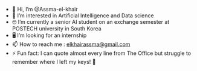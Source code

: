 - 👋 Hi, I’m @Assma-el-khair
- 👀 I’m interested in Artificial Intelligence and Data science
- 🤓 I’m currently a senior AI student on an exchange semester at POSTECH university in South Korea
- 🖥️ I’m looking for an internship 
- 📫 How to reach me : elkhairassma@gmail.com
- ⚡ Fun fact: I can quote almost every line from The Office but struggle to remember where I left my keys! 🔑

<!---
Assma-elk/Assma-elk is a ✨ special ✨ repository because its `README.md` (this file) appears on your GitHub profile.
You can click the Preview link to take a look at your changes.
--->
